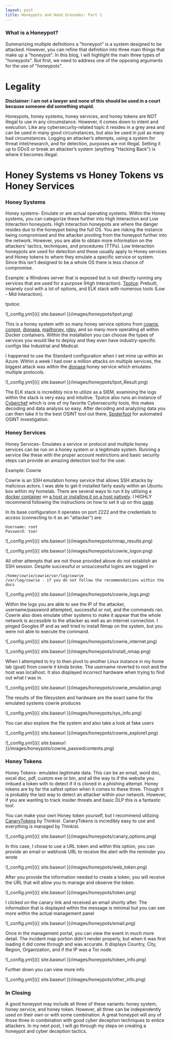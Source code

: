 ```yaml
---
layout: post
title: Honeypots and Hand Grenades: Part 1
---
```


### What is a Honeypot?

Summarizing multiple definitions a "honeypot" is a system designed to be attacked. However, you can refine that definition into three main things that make up a "honeypot". In this blog, I will highlight the main three types of "honeypots". But first, we need to address one of the opposing arguments for the use of "honeypots".

# Legality

**Disclaimer: I am not a lawyer and none of this should be used in a court because someone did something stupid.**

Honeypots, honey systems, honey services, and honey tokens are NOT illegal to use in any circumstance. However, it comes down to intent and execution. Like any cybersecurity-related topic it resides in a grey area and can be used in many good circumstances, but also be used in just as many bad circumstances. Logging an attacker’s attempts, using a system for threat intel/research, and for detection, purposes are not illegal. Setting it up to DDoS or break an attacker’s system (anything "Hacking Back") is where it becomes illegal.

# Honey Systems vs Honey Tokens vs Honey Services

### Honey Systems

Honey systems- Emulate or are actual operating systems. Within the Honey systems, you can categorize these further into High Interaction and Low Interaction honeypots. High Interaction honeypots are where the danger resides due to the honeypot being the full OS. You are risking the instance being compromised and the attacker pivoting from the honeypot further into the network. However, you are able to obtain more information on the attackers’ tactics, techniques, and procedures (TTPs). Low Interaction honeypots are used for detection and these usually apply to Honey services and Honey tokens to where they emulate a specific service or system. Since this isn't designed to be a whole OS there is less chance of compromise.

Example: a Windows server that is exposed but is not directly running any services that are used for a purpose (High Interaction). [Tpotce](https://github.com/telekom-security/tpotce): Prebuilt, insanely cool with a lot of options, and ELK stack with numerous tools (Low - Mid Interaction).

tpotce:

![_config.yml]({{ site.baseurl }}/images/honeypots/tpot.png)

This is a honey system with so many honey service options from [cowrie](https://github.com/cowrie/cowrie), [conpot](http://conpot.org/), [dionaea](https://github.com/DinoTools/dionaea), [mailhoney](https://github.com/awhitehatter/mailoney), [rdpy](https://github.com/citronneur/rdpy), and so many more operating all within Docker containers. Within the installation you can choose the types of services you would like to deploy and they even have industry-specific configs like Industrial and Medical.

I happened to use the Standard configuration when I set mine up within an Azure. Within a week I had over a million attacks on multiple services, the biggest attack was within the [dionaea](https://github.com/DinoTools/dionaea) honey service which emulates multiple protocols.

![_config.yml]({{ site.baseurl }}/images/honeypots/tpot_Result.png)

The ELK stack is incredibly nice to utilize as a SIEM, examining the logs within the stack is very easy and intuitive. Tpotce also runs an instance of [Cyberchef](https://gchq.github.io/CyberChef/) which is one of my favorite Cybersecurity tools, this makes decoding and data analysis so easy. After decoding and analyzing data you can then take it to the best OSINT tool out there, [Spiderfoot](https://github.com/smicallef/spiderfoot) for automated OSINT investigation.

### Honey Services

Honey Services- Emulates a service or protocol and multiple honey services can be run on a honey system or a legitimate system. Running a service like these with the proper account restrictions and basic security steps can provide an amazing detection tool for the user.

Example: Cowrie

Cowrie is an SSH emulation honey service that allows SSH attacks by malicious actors. I was able to get it installed fairly easily within an Ubuntu box within my homelab. There are several ways to run it by utilizing a [docker container](https://hub.docker.com/r/cowrie/cowrie/dockerfile) on [a host or installing it on a host natively](https://github.com/cowrie/cowrie). I HIGHLY recommend following the instructions on how to set it up on this [page](https://cowrie.readthedocs.io/en/latest/INSTALL.html#).

In its base configuration it operates on port 2222 and the credentials to access (connecting to it as an "attacker") are:

```
Username: root
Password: toor
```

![_config.yml]({{ site.baseurl }}/images/honeypots/nmap_results.png)

![_config.yml]({{ site.baseurl }}/images/honeypots/cowrie_logon.png)

All other attempts that are not those provided above do not establish an SSH session. Despite successful or unsuccessful logins are logged in:

```
/home/cowrie/cowrie/var/log/cowrie
/var/log/cowrie - if you do not follow the recommendations within the docs
```

![_config.yml]({{ site.baseurl }}/images/honeypots/cowrie_logs.png)

Within the logs you are able to see the IP of the attacker, username/password attempted, successful or not, and the commands ran. Cowrie also does emulate other systems to make it appear that the whole network is accessible to the attacker as well as an internet connection. I pinged Googles IP and as well tried to install Nmap on the system, but you were not able to execute the command.

![_config.yml]({{ site.baseurl }}/images/honeypots/cowrie_internet.png)

![_config.yml]({{ site.baseurl }}/images/honeypots/install_nmap.png)

When I attempted to try to then pivot to another Linux instance in my home lab (goat) from cowrie it kinda broke. The username reverted to root and the host was localhost. It also displayed incorrect hardware when trying to find out what I was in.

![_config.yml]({{ site.baseurl }}/images/honeypots/cowrie_emulation.png)

The results of the filesystem and hardware are the exact same for the emulated systems cowrie produces

![_config.yml]({{ site.baseurl }}/images/honeypots/sys_info.png)

You can also explore the file system and also take a look at fake users

![_config.yml]({{ site.baseurl }}/images/honeypots/cowrie_explore1.png)

![_config.yml]({{ site.baseurl }}/images/honeypots/cowrie_passwdcontents.png)

### Honey Tokens

Honey Tokens- emulates legitimate data. This can be an email, word doc, excel doc, pdf, custom exe or bin, and all the way to if the website you imbued a token with to detect if it is cloned in a phishing attempt. Honey tokens are by far the safest option when it comes to these three. Though it is probably the last way to detect an attacker within your network. However, if you are wanting to track insider threats and basic DLP this is a fantastic tool.

You can make your own Honey token yourself, but I recommend utilizing [CanaryTokens](https://www.canarytokens.org/generate) by Thinkist. CanaryTokens is incredibly easy to use and everything is managed by Thinkist.

![_config.yml]({{ site.baseurl }}/images/honeypots/canary_options.png)

In this case, I chose to use a URL token and within this option, you can provide an email or webhook URL to receive the alert with the reminder you wrote

![_config.yml]({{ site.baseurl }}/images/honeypots/web_token.png)

After you provide the information needed to create a token, you will receive the URL that will allow you to manage and observe the token.

![_config.yml]({{ site.baseurl }}/images/honeypots/token.png)

I clicked on the canary link and received an email shortly after. The information that is displayed within the message is minimal but you can see more within the actual management panel

![_config.yml]({{ site.baseurl }}/images/honeypots/email.png)

Once in the management portal, you can view the event in much more detail. The incident map portion didn't render properly, but when it was first loading it did come through and was accurate. It displays Country, City, Region, Organization, and if the IP was a Tor node.

![_config.yml]({{ site.baseurl }}/images/honeypots/token_info.png)

Further down you can view more info

![_config.yml]({{ site.baseurl }}/images/honeypots/other_info.png)

### In Closing

A good honeypot may include all three of these variants: honey system, honey service, and honey token. However, all three can be independently used on their own or with some combination. A great honeypot will any of those three in combination with good cyber deception techniques to entice attackers. In my next post, I will go through my steps on creating a honeypot and cyber deception tactics.

